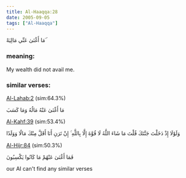 ```yaml
---
title: Al-Haaqqa:28
date: 2005-09-05
tags: ["Al-Haaqqa"]
---
```

مَا أَغْنَىٰ عَنِّي مَالِيَهْ ۜ
### meaning: 
My wealth did not avail me.
### similar verses: 

[Al-Lahab:2](/111/2) (sim:64.3%)

مَا أَغْنَىٰ عَنْهُ مَالُهُ وَمَا كَسَبَ

[Al-Kahf:39](/18/39) (sim:53.4%)

وَلَوْلَا إِذْ دَخَلْتَ جَنَّتَكَ قُلْتَ مَا شَاءَ اللَّهُ لَا قُوَّةَ إِلَّا بِاللَّهِ ۚ إِنْ تَرَنِ أَنَا أَقَلَّ مِنْكَ مَالًا وَوَلَدًا

[Al-Hijr:84](/15/84) (sim:50.3%)

فَمَا أَغْنَىٰ عَنْهُمْ مَا كَانُوا يَكْسِبُونَ

our AI can't find any similar verses

